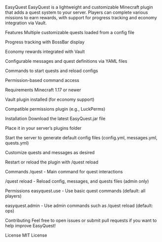 EasyQuest
EasyQuest is a lightweight and customizable Minecraft plugin that adds a quest system to your server. Players can complete various missions to earn rewards, with support for progress tracking and economy integration via Vault.

Features
Multiple customizable quests loaded from a config file

Progress tracking with BossBar display

Economy rewards integrated with Vault

Configurable messages and quest definitions via YAML files

Commands to start quests and reload configs

Permission-based command access

Requirements
Minecraft 1.17 or newer

Vault plugin installed (for economy support)

Compatible permissions plugin (e.g., LuckPerms)

Installation
Download the latest EasyQuest.jar file

Place it in your server’s plugins folder

Start the server to generate default config files (config.yml, messages.yml, quests.yml)

Customize quests and messages as desired

Restart or reload the plugin with /quest reload

Commands
/quest - Main command for quest interactions

/quest reload - Reload config, messages, and quests files (admin only)

Permissions
easyquest.use - Use basic quest commands (default: all players)

easyquest.admin - Use admin commands such as /quest reload (default: ops)

Contributing
Feel free to open issues or submit pull requests if you want to help improve EasyQuest!

License
MIT License
